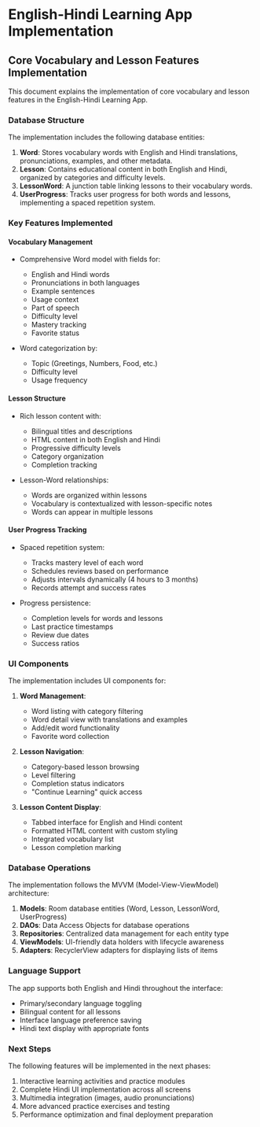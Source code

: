# English-Hindi Learning App Implementation

## Core Vocabulary and Lesson Features Implementation

This document explains the implementation of core vocabulary and lesson features in the English-Hindi Learning App.

### Database Structure

The implementation includes the following database entities:

1. **Word**: Stores vocabulary words with English and Hindi translations, pronunciations, examples, and other metadata.
2. **Lesson**: Contains educational content in both English and Hindi, organized by categories and difficulty levels.
3. **LessonWord**: A junction table linking lessons to their vocabulary words.
4. **UserProgress**: Tracks user progress for both words and lessons, implementing a spaced repetition system.

### Key Features Implemented

#### Vocabulary Management

- Comprehensive Word model with fields for:
  - English and Hindi words
  - Pronunciations in both languages
  - Example sentences
  - Usage context
  - Part of speech
  - Difficulty level
  - Mastery tracking
  - Favorite status

- Word categorization by:
  - Topic (Greetings, Numbers, Food, etc.)
  - Difficulty level
  - Usage frequency

#### Lesson Structure

- Rich lesson content with:
  - Bilingual titles and descriptions
  - HTML content in both English and Hindi
  - Progressive difficulty levels
  - Category organization
  - Completion tracking

- Lesson-Word relationships:
  - Words are organized within lessons
  - Vocabulary is contextualized with lesson-specific notes
  - Words can appear in multiple lessons

#### User Progress Tracking

- Spaced repetition system:
  - Tracks mastery level of each word
  - Schedules reviews based on performance
  - Adjusts intervals dynamically (4 hours to 3 months)
  - Records attempt and success rates

- Progress persistence:
  - Completion levels for words and lessons
  - Last practice timestamps
  - Review due dates
  - Success ratios

### UI Components

The implementation includes UI components for:

1. **Word Management**:
   - Word listing with category filtering
   - Word detail view with translations and examples
   - Add/edit word functionality
   - Favorite word collection

2. **Lesson Navigation**:
   - Category-based lesson browsing
   - Level filtering
   - Completion status indicators
   - "Continue Learning" quick access

3. **Lesson Content Display**:
   - Tabbed interface for English and Hindi content
   - Formatted HTML content with custom styling
   - Integrated vocabulary list
   - Lesson completion marking

### Database Operations

The implementation follows the MVVM (Model-View-ViewModel) architecture:

1. **Models**: Room database entities (Word, Lesson, LessonWord, UserProgress)
2. **DAOs**: Data Access Objects for database operations
3. **Repositories**: Centralized data management for each entity type
4. **ViewModels**: UI-friendly data holders with lifecycle awareness
5. **Adapters**: RecyclerView adapters for displaying lists of items

### Language Support

The app supports both English and Hindi throughout the interface:

- Primary/secondary language toggling
- Bilingual content for all lessons
- Interface language preference saving
- Hindi text display with appropriate fonts

### Next Steps

The following features will be implemented in the next phases:

1. Interactive learning activities and practice modules
2. Complete Hindi UI implementation across all screens
3. Multimedia integration (images, audio pronunciations)
4. More advanced practice exercises and testing
5. Performance optimization and final deployment preparation